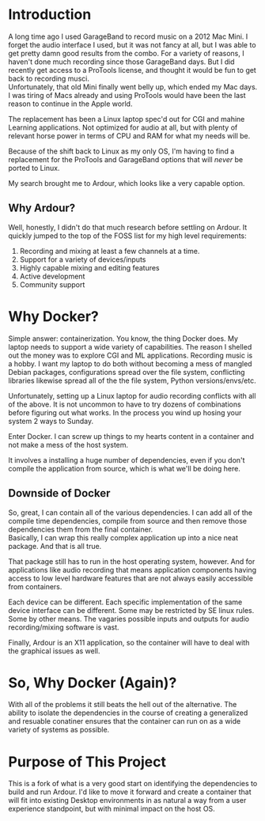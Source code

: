 # Introduction

A long time ago I used GarageBand to record music on a 2012 Mac Mini.  I forget
the audio interface I used, but it was not fancy at all, but I was able to get 
pretty damn good results from the combo.  For a variety of reasons, I haven't done 
much recording since those GarageBand days.  But I did recently get access to a 
ProTools license, and thought it would be fun to get back to recording musci.  
Unfortunately, that old Mini finally went belly up, which ended my Mac days.  I 
was tiring of Macs already and using ProTools would have been the last reason to 
continue in the Apple world.

The replacement has been a Linux laptop spec'd out for CGI and mahine Learning 
applications.  Not optimized for audio at all, but with plenty of relevant horse 
power in terms of CPU and RAM for what my needs will be.

Because of the shift back to Linux as my only OS, I'm having to find a replacement
for the ProTools and GarageBand options that will _never_ be ported to Linux.

My search brought me to Ardour, which looks like a very capable option.

## Why Ardour?

Well, honestly, I didn't do that much research before settling on Ardour.  It quickly
jumped to the top of the FOSS list for my high level requirements:

1.  Recording and mixing at least a few channels at a time.
2.  Support for a variety of devices/inputs
3.  Highly capable mixing and editing features
4.  Active development
5.  Community support

# Why Docker?

Simple answer: containerization.  You know, the thing Docker does.  My laptop needs 
to support a wide variety of capabilities.  The reason I shelled out the money was 
to explore CGI and ML applications.  Recording music is a hobby.  I want my laptop to
do both without becoming a mess of mangled Debian packages, configurations spread over
the file system, conflicting libraries likewise spread all of the the file system, Python
versions/envs/etc.  

Unfortunately, setting up a Linux laptop for audio recording conflicts with all of the 
above.  It is not uncommon to have to try dozens of combinations before figuring out what
works.  In the process you wind up hosing your system 2 ways to Sunday.  

Enter Docker.  I can screw up things to my hearts content in a container and not make a mess
of the host system.  

It involves a installing a huge number of dependencies, even if you don't
compile the application from source, which is what we'll be doing here.

## Downside of Docker

So, great, I can contain all of the various dependencies.  I can add all of the compile time
dependencies, compile from source and then remove those dependencies them from the final container.  
Basically, I can wrap this really complex application up into a nice neat package.  And that is 
all true.  

That package still has to run in the host operating system, however.  And for applications
like audio recording that means application components having access to low level hardware
features that are not always easily accessible from containers.

Each device can be different.  Each specific implementation of the same device interface
can be different.  Some may be restricted by SE linux rules.  Some by other means.  The 
vagaries possible inputs and outputs for audio recording/mixing software is vast.  

Finally, Ardour is an X11 application, so the container will have to deal with the graphical issues
as well.

# So, Why Docker (Again)?

With all of the problems it still beats the hell out of the alternative.  The ability to isolate
the dependencies in the course of creating a generalized and resuable conatiner ensures that the
container can run on as a wide variety of systems as possible.

# Purpose of This Project

This is a fork of what is a very good start on identifying the dependencies to build and run 
Ardour.  I'd like to move it forward and create a container that will fit into existing Desktop
environments in as natural a way from a user experience standpoint, but with minimal impact on
the host OS.

